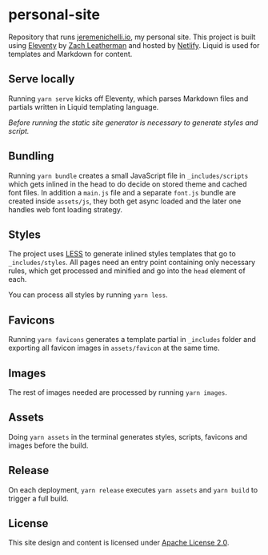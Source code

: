 # personal-site

Repository that runs [jeremenichelli.io](https://jeremenichelli.io), my personal site. This project is built using [Eleventy](//11ty.com) by [Zach Leatherman](//github.com/zachleat) and hosted by [Netlify](//netlify.com). Liquid is used for templates and Markdown for content.

## Serve locally

Running `yarn serve` kicks off Eleventy, which parses Markdown files and partials written in Liquid templating language.

_Before running the static site generator is necessary to generate styles and script._

## Bundling

Running `yarn bundle` creates a small JavaScript file in `_includes/scripts` which gets inlined in the head to do decide on stored theme and cached font files. In addition a `main.js` file and a separate `font.js` bundle are created inside `assets/js`, they both get async loaded and the later one handles web font loading strategy.

## Styles

The project uses [LESS](//lesscss.org) to generate inlined styles templates that go to `_includes/styles`. All pages need an entry point containing only necessary rules, which get processed and minified and go into the `head` element of each.

You can process all styles by running `yarn less`.

## Favicons

Running `yarn favicons` generates a template partial in `_includes` folder and exporting all favicon images in `assets/favicon` at the same time.

## Images

The rest of images needed are processed by running `yarn images`.

## Assets

Doing `yarn assets` in the terminal generates styles, scripts, favicons and images before the build.

## Release

On each deployment, `yarn release` executes `yarn assets` and `yarn build` to trigger a full build.

## License

This site design and content is licensed under [Apache License 2.0](https://choosealicense.com/licenses/apache-2.0/).
